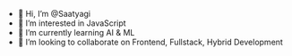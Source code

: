 - 👋 Hi, I’m @Saatyagi
- 👀 I’m interested in JavaScript
- 🌱 I’m currently learning AI & ML
- 💞️ I’m looking to collaborate on Frontend, Fullstack, Hybrid Development

<!---
Saatyagi/Saatyagi is a ✨ special ✨ repository because its `README.md` (this file) appears on your GitHub profile.
You can click the Preview link to take a look at your changes.
--->
